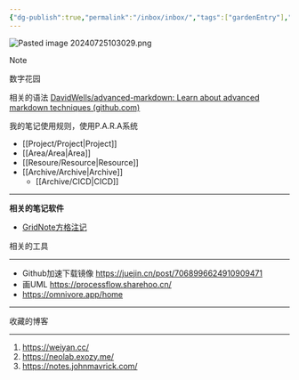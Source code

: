 ```yaml
---
{"dg-publish":true,"permalink":"/inbox/inbox/","tags":["gardenEntry"],"noteIcon":""}
---
```


![Pasted image 20240725103029.png](/img/user/Resoure/Pasted%20image%2020240725103029.png)


> [!NOTE]  
> 数字花园

相关的语法 [DavidWells/advanced-markdown: Learn about advanced markdown techniques (github.com)](https://github.com/DavidWells/advanced-markdown)


我的笔记使用规则，使用P.A.R.A系统

* [[Project/Project\|Project]]
* [[Area/Area\|Area]]
* [[Resoure/Resource\|Resource]]
* [[Archive/Archive\|Archive]]
	* [[Archive/CICD\|CICD]]



---
**相关的笔记软件**

* [GridNote方格注记](https://gridnote.cn/#/landing#home)

相关的工具

---

* Github加速下载镜像 https://juejin.cn/post/7068996624910909471
* 画UML https://processflow.sharehoo.cn/
* https://omnivore.app/home

---

收藏的博客

---

1. https://weiyan.cc/
2. https://neolab.exozy.me/
3. https://notes.johnmavrick.com/